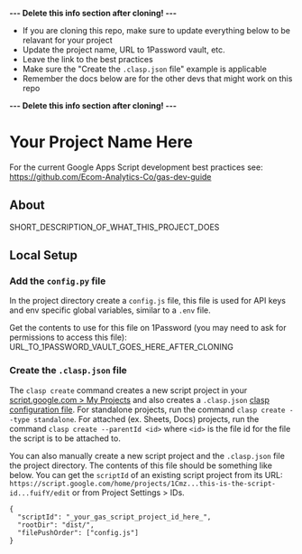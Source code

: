 **--- Delete this info section after cloning! ---**

* If you are cloning this repo, make sure to update everything below to be relavant for your project
* Update the project name, URL to 1Password vault, etc.
* Leave the link to the best practices
* Make sure the "Create the `.clasp.json` file" example is applicable
* Remember the docs below are for the other devs that might work on this repo

**--- Delete this info section after cloning! ---**


# Your Project Name Here

For the current Google Apps Script development best practices see: https://github.com/Ecom-Analytics-Co/gas-dev-guide

## About

SHORT_DESCRIPTION_OF_WHAT_THIS_PROJECT_DOES

## Local Setup

### Add the `config.py` file

In the project directory create a `config.js` file, this file is used for API keys and env specific global variables, similar to a `.env` file.

Get the contents to use for this file on 1Password (you may need to ask for permissions to access this file): URL_TO_1PASSWORD_VAULT_GOES_HERE_AFTER_CLONING

### Create the `.clasp.json` file

The `clasp create` command creates a new script project in your [script.google.com > My Projects](https://script.google.com/home/my) and also creates a `.clasp.json` [clasp configuration file](https://github.com/google/clasp#project-settings-file-claspjson). For standalone projects, run the command `clasp create --type standalone`. For attached (ex. Sheets, Docs) projects, run the command `clasp create --parentId <id>` where `<id>` is the file id for the file the script is to be attached to.

You can also manually create a new script project and the `.clasp.json` file the project directory. The contents of this file should be something like below. You can get the `scriptId` of an existing script project from its URL: `https://script.google.com/home/projects/1Cmz...this-is-the-script-id...fuifY/edit` or from Project Settings > IDs.

```
{
  "scriptId": "_your_gas_script_project_id_here_",
  "rootDir": "dist/",
  "filePushOrder": ["config.js"]
}
```

